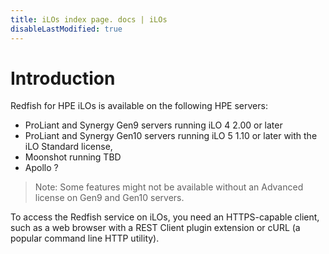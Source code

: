 ```yaml
---
title: iLOs index page. docs | iLOs
disableLastModified: true
---
```


# Introduction

Redfish for HPE iLOs is available on the following HPE servers:

* ProLiant and Synergy Gen9 servers running iLO 4 2.00 or later
* ProLiant and Synergy Gen10 servers running iLO 5 1.10 or later with the iLO Standard license, 
* Moonshot running TBD
* Apollo ?

> Note: Some features might not be available without an Advanced license on Gen9 and Gen10 servers.

To access the Redfish service on iLOs, you need an HTTPS-capable client, such as a web browser with a REST Client plugin extension or cURL (a popular command line HTTP utility).
